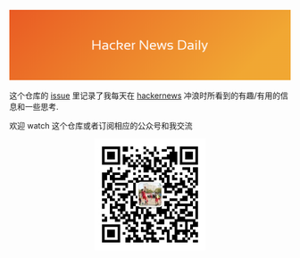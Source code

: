 ![](https://raw.githubusercontent.com/timqian/images/master/20190925153619.png)

这个仓库的 [issue](https://github.com/timqian/hackernews-daily/issues) 里记录了我每天在 [hackernews](https://news.ycombinator.com/) 冲浪时所看到的有趣/有用的信息和一些思考.

欢迎 watch 这个仓库或者订阅相应的公众号和我交流


<p align="center">
  <img width="200" src="https://raw.githubusercontent.com/timqian/images/master/20190925152202.jpg">
</p>
